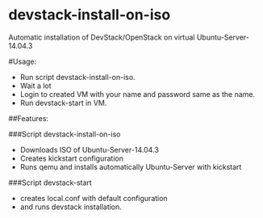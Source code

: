 # devstack-install-on-iso
Automatic installation of DevStack/OpenStack on virtual Ubuntu-Server-14.04.3

#Usage:

 - Run script devstack-install-on-iso.
 - Wait a lot
 - Login to created VM with your name and password same as the name.
 - Run devstack-start in VM.

##Features:

###Script devstack-install-on-iso
 - Downloads ISO of Ubuntu-Server-14.04.3
 - Creates kickstart configuration 
 - Runs qemu and installs automatically Ubuntu-Server with kickstart

###Script devstack-start
 - creates local.conf with default configuration 
 - and runs devstack installation.
